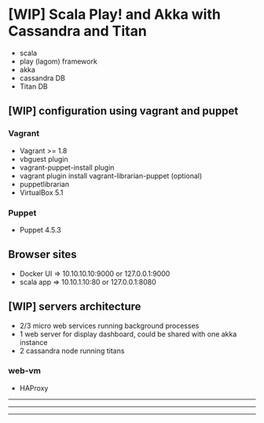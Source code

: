 # [WIP] Scala Play! and Akka with Cassandra and Titan

- scala
- play (lagom) framework 
- akka
- cassandra DB
- Titan DB

## [WIP] configuration using vagrant and puppet

### Vagrant

- Vagrant >= 1.8
- vbguest plugin
- vagrant-puppet-install plugin
- vagrant plugin install vagrant-librarian-puppet (optional)
- puppetlibrarian
- VirtualBox 5.1

### Puppet

- Puppet 4.5.3

## Browser sites

- Docker UI => 10.10.10.10:9000 or 127.0.0.1:9000
- scala app => 10.10.1.10:80    or 127.0.0.1:8080

## [WIP] servers architecture

- 2/3 micro web services running background processes
- 1 web server for display dashboard, could be shared with one akka instance
- 2 cassandra node running titans

### web-vm

- HAProxy


--------------------------

--------------------------

--------------------------

